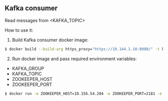 ## Kafka consumer

Read messages from <KAFKA_TOPIC>

How to use it:

1. Build Kafka consumer docker image:
```sh
$ docker build --build-arg https_proxy="https://10.144.1.10:8080/" -t kcons:0.1.0 .
```

2. Run docker image and pass required environment variables:

* KAFKA_GROUP
* KAFKA_TOPIC
* ZOOKEEPER_HOST
* ZOOKEEPER_PORT

```sh
$ docker run -e ZOOKEEPER_HOST=10.156.54.204 -e ZOOKEEPER_PORT=2181 -e KAFKA_TOPIC="greg" -e KAFKA_GROUP="zgroup" kcons:0.1.0
```